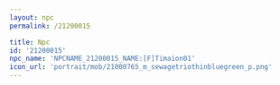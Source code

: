 ```yaml
---
layout: npc
permalink: /21200015

title: Npc
id: '21200015'
npc_name: 'NPCNAME_21200015_NAME:[F]Timaion01'
icon_url: 'portrait/mob/21000765_m_sewagetriothinbluegreen_p.png'
---
```


